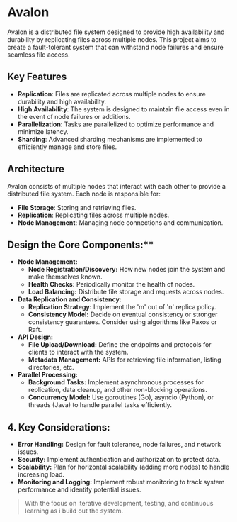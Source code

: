 # Avalon

Avalon is a distributed file system designed to provide high availability and durability by replicating files across multiple nodes. This project aims to create a fault-tolerant system that can withstand node failures and ensure seamless file access.

## **Key Features**

* **Replication**: Files are replicated across multiple nodes to ensure durability and high availability.
* **High Availability**: The system is designed to maintain file access even in the event of node failures or additions.
* **Parallelization**: Tasks are parallelized to optimize performance and minimize latency.
* **Sharding**: Advanced sharding mechanisms are implemented to efficiently manage and store files.

## **Architecture**

Avalon consists of multiple nodes that interact with each other to provide a distributed file system. Each node is responsible for:

* **File Storage**: Storing and retrieving files.
* **Replication**: Replicating files across multiple nodes.
* **Node Management**: Managing node connections and communication.

## Design the Core Components:**

* **Node Management:**
  * **Node Registration/Discovery:** How new nodes join the system and make themselves known.
  * **Health Checks:** Periodically monitor the health of nodes.
  * **Load Balancing:** Distribute file storage and requests across nodes.
* **Data Replication and Consistency:**
  * **Replication Strategy:** Implement the 'm' out of 'n' replica policy.
  * **Consistency Model:** Decide on eventual consistency or stronger consistency guarantees. Consider using algorithms like Paxos or Raft.
* **API Design:**
  * **File Upload/Download:** Define the endpoints and protocols for clients to interact with the system.
  * **Metadata Management:** APIs for retrieving file information, listing directories, etc.
* **Parallel Processing:**
  * **Background Tasks:** Implement asynchronous processes for replication, data cleanup, and other non-blocking operations.
  * **Concurrency Model:** Use goroutines (Go), asyncio (Python), or threads (Java) to handle parallel tasks efficiently.

## 4. **Key Considerations:**

* **Error Handling:** Design for fault tolerance, node failures, and network issues.
* **Security:** Implement authentication and authorization to protect data.
* **Scalability:** Plan for horizontal scalability (adding more nodes) to handle increasing load.
* **Monitoring and Logging:**  Implement robust monitoring to track system performance and identify potential issues.

> With the focus on iterative development, testing, and continuous learning as i build out the system.
